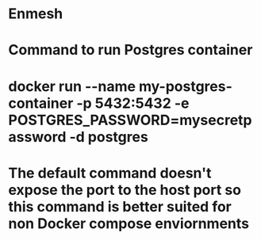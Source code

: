 # Enmesh
# Command to run Postgres container 
# docker run --name my-postgres-container -p 5432:5432 -e POSTGRES_PASSWORD=mysecretpassword -d postgres
# The default command doesn't expose the port to the host port so this command is better suited for non Docker compose enviornments